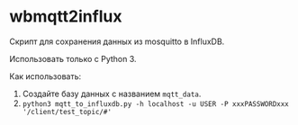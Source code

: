 # wbmqtt2influx

Скрипт для сохранения данных из mosquitto в InfluxDB.

Использовать только с Python 3.

Как использовать:
1. Создайте базу данных с названием `mqtt_data`.
2. `python3 mqtt_to_influxdb.py -h localhost -u USER -P xxxPASSWORDxxx '/client/test_topic/#'`
